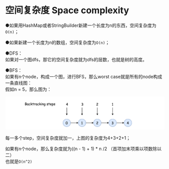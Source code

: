 # 空间复杂度 Space complexity

●如果用HashMap或者StringBuilder新建一个长度为n的东西，空间复杂度为`O(n)`；

●如果新建一个长度为n的数组，空间复杂度为`O(n)`；





●DFS：  
如果对一个图dfs，那它的空间复杂度就为dfs的层数，也就是树的高度。



●BFS：  
如果有n个node，构成一个图，进行BFS，那么worst case就是所有的node构成一条直线图：  
假如n = 5，那么图为：

![](.gitbook/assets/207_chain.png)

每一多个step，空间复杂度就加一，上图的复杂度为4+3+2+1；

如果有n个node，那么复杂度就为\(\(n - 1\) + 1\) \* n /2 （首项加末项乘以项数除以二）  
也就是`O(n^2)`

